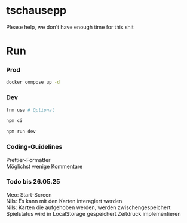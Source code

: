 # tschausepp

Please help, we don't have enough time for this shit

# Run

### Prod

```sh
docker compose up -d
```

### Dev

```sh
fnm use # Optional

npm ci

npm run dev
```

### Coding-Guidelines

Prettier-Formatter  
Möglichst wenige Kommentare

### Todo bis 26.05.25

Meo: Start-Screen    
Nils: Es kann mit den Karten interagiert werden  
Nils: Karten die aufgehoben werden, werden zwischengespeichert  
Spielstatus wird in LocalStorage gespeichert
Zeitdruck implementieren

